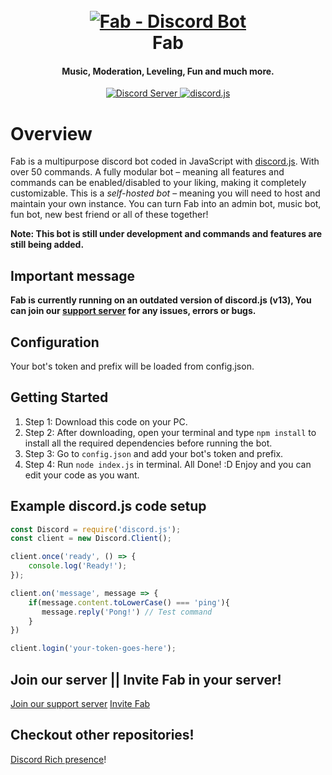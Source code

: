 
<h1 align="center">
  <br>
  <a href="https://github.com/DerpCoders/fab-main-js"><img src="https://cdn.discordapp.com/avatars/759762948016177195/a_9141f03e513064ac585b59300075ad5e.png?size=128" alt="Fab - Discord Bot"></a>
  <br>
  Fab
  <br>
</h1>

<h4 align="center">Music, Moderation, Leveling, Fun and much more.</h4>
<p align="center">
  <a href="https://discord.com/invite/AzarZsbkvC">
    <img src="https://discordapp.com/api/guilds/729340392327217193/widget.png?style=shield" alt="Discord Server">
  </a>
  <a href="https://discord.js.org/">
     <img src="https://img.shields.io/badge/discord-js-blue.svg" alt="discord.js">
  </a>
</p>

# Overview

Fab is a multipurpose discord bot coded in JavaScript with
[discord.js](https://discord.js.org/). With over 50 commands.
A fully modular bot – meaning all features and commands can be enabled/disabled to your
liking, making it completely customizable. This is a *self-hosted bot* – meaning you will need
to host and maintain your own instance. You can turn Fab into an admin bot, music bot, fun bot,
new best friend or all of these together! 

**Note: This bot is still under development and commands and features are still being added.**

## Important message
**Fab is currently running on an outdated version of discord.js (v13),
You can join our [support server](https://discord.gg/AzarZsbkvC) for any issues, errors or bugs.**


## Configuration
Your bot's token and prefix will be loaded from config.json.

## Getting Started 

1. Step 1: Download this code on your PC.
2. Step 2: After downloading, open your terminal and type `npm install` to install all the required dependencies before running the bot.
3. Step 3: Go to `config.json` and add your bot's token and prefix.
4. Step 4: Run `node index.js` in terminal. All Done! :D Enjoy and you can edit your code as you want.

## Example discord.js code setup

```js
const Discord = require('discord.js');
const client = new Discord.Client();

client.once('ready', () => {
	console.log('Ready!');
});

client.on('message', message => {
    if(message.content.toLowerCase() === 'ping'){
       message.reply('Pong!') // Test command
    }
})

client.login('your-token-goes-here');
```

## Join our server || Invite Fab in your server!
[Join our support server](https://discord.com/invite/AzarZsbkvC)
[Invite Fab](https://discord.com/api/oauth2/authorize?client_id=759762948016177195&permissions=8&scope=bot)
## Checkout other repositories!

[Discord Rich presence](https://github.com/mkgaming54/Discord-RPC)!

